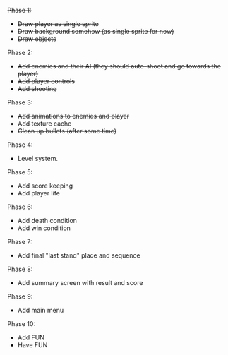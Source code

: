 ~~Phase 1:~~
- ~~Draw player as single sprite~~
- ~~Draw background somehow (as single sprite for now)~~
- ~~Draw objects~~

Phase 2:
- ~~Add enemies and their AI (they should auto-shoot and go towards the player)~~
- ~~Add player controls~~
- ~~Add shooting~~

Phase 3:
- ~~Add animations to enemies and player~~
- ~~Add texture cache~~
- ~~Clean up bullets (after some time)~~

Phase 4:
- Level system.

Phase 5:
- Add score keeping
- Add player life

Phase 6:
- Add death condition
- Add win condition

Phase 7:
- Add final "last stand" place and sequence

Phase 8:
- Add summary screen with result and score

Phase 9:
- Add main menu

Phase 10:
- Add FUN
- Have FUN
